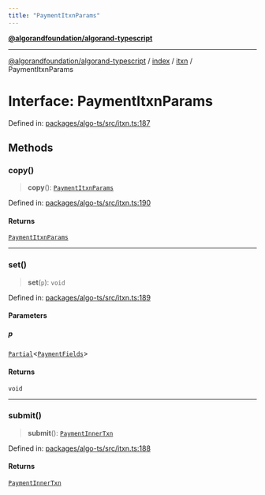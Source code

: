 ```yaml
---
title: "PaymentItxnParams"
---
```


[**@algorandfoundation/algorand-typescript**](../../../../README.md)

***

[@algorandfoundation/algorand-typescript](../../../../README.md) / [index](../../../README.md) / [itxn](../README.md) / PaymentItxnParams

# Interface: PaymentItxnParams

Defined in: [packages/algo-ts/src/itxn.ts:187](https://github.com/algorandfoundation/puya-ts/blob/main/packages/algo-ts/src/itxn.ts#L187)

## Methods

### copy()

> **copy**(): [`PaymentItxnParams`](PaymentItxnParams.md)

Defined in: [packages/algo-ts/src/itxn.ts:190](https://github.com/algorandfoundation/puya-ts/blob/main/packages/algo-ts/src/itxn.ts#L190)

#### Returns

[`PaymentItxnParams`](PaymentItxnParams.md)

***

### set()

> **set**(`p`): `void`

Defined in: [packages/algo-ts/src/itxn.ts:189](https://github.com/algorandfoundation/puya-ts/blob/main/packages/algo-ts/src/itxn.ts#L189)

#### Parameters

##### p

[`Partial`](../../../-internal-/type-aliases/Partial.md)\<[`PaymentFields`](PaymentFields.md)\>

#### Returns

`void`

***

### submit()

> **submit**(): [`PaymentInnerTxn`](PaymentInnerTxn.md)

Defined in: [packages/algo-ts/src/itxn.ts:188](https://github.com/algorandfoundation/puya-ts/blob/main/packages/algo-ts/src/itxn.ts#L188)

#### Returns

[`PaymentInnerTxn`](PaymentInnerTxn.md)
